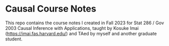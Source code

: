 # Causal Course Notes

This repo contains the course notes I created in Fall 2023 for Stat 286 / Gov 2003 Causal Inference with Applications, taught by Kosuke Imai (https://imai.fas.harvard.edu/) and TAed by myself and another graduate student. 
